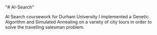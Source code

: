 "# AI-Search" 

AI Search coursework for Durham University
I implemented a Genetic Algorithm and Simulated Annealing on a variety of city tours in order to solve the travelling salesman problem.